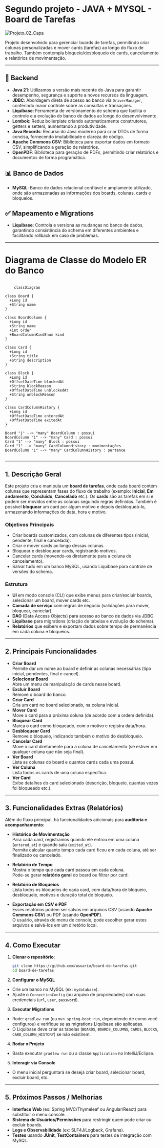 # Segundo projeto - JAVA + MYSQL - Board de Tarefas
![Projeto_02_Capa](https://github.com/user-attachments/assets/153ca28b-efef-4b26-965e-a39c76795a69)

Projeto desenvolvido para gerenciar boards de tarefas, permitindo criar colunas personalizadas e mover cards (tarefas) ao longo do fluxo de trabalho. Também contempla bloqueio/desbloqueio de cards, cancelamento e relatórios de movimentação.

---

## 🚀 Backend

- **Java 21**: Utilizamos a versão mais recente do Java para garantir desempenho, segurança e suporte a novos recursos da linguagem.
- **JDBC**: Abordagem direta de acesso ao banco via `DriverManager`, conferindo maior controle sobre as consultas e transações.
- **Liquibase**: Ferramenta de versionamento de schema que facilita o controle e a evolução do banco de dados ao longo do desenvolvimento.
- **Lombok**: Reduz boilerplate criando automaticamente construtores, getters e setters, aumentando a produtividade.
- **Java Records**: Recurso do Java moderno para criar DTOs de forma concisa, fornecendo imutabilidade e clareza de código.
- **Apache Commons CSV**: Biblioteca para exportar dados em formato CSV, simplificando a geração de relatórios.
- **OpenPDF**: Biblioteca para geração de PDFs, permitindo criar relatórios e documentos de forma programática.

## 📊 Banco de Dados

- **MySQL**: Banco de dados relacional confiável e amplamente utilizado, onde são armazenadas as informações dos boards, colunas, cards e bloqueios.

## ✅ Mapeamento e Migrations

- **Liquibase**: Controla e versiona as mudanças no banco de dados, garantindo consistência do schema em diferentes ambientes e facilitando rollback em caso de problemas.

---

# Diagrama de Classe do Modelo ER do Banco

```mermaid

    classDiagram

class Board {
  +Long id
  +String name
}

class BoardColumn {
  +Long id
  +String name
  +int order
  +BoardColumnKindEnum kind
}

class Card {
  +Long id
  +String title
  +String description
}

class Block {
  +Long id
  +OffsetDateTime blockedAt
  +String blockReason
  +OffsetDateTime unblockedAt
  +String unblockReason
}

class CardColumnHistory {
  +Long id
  +OffsetDateTime enteredAt
  +OffsetDateTime exitedAt
}

Board "1" --> "many" BoardColumn : possui
BoardColumn "1" --> "many" Card : possui
Card "1" --> "many" Block : possui
Card "1" --> "many" CardColumnHistory : movimentações
BoardColumn "1" --> "many" CardColumnHistory : pertence


```
---

## 1. Descrição Geral

Este projeto cria e manipula um **board de tarefas**, onde cada board contém colunas que representam fases do fluxo de trabalho (exemplo: **Inicial**, **Em andamento**, **Concluído**, **Cancelado** etc.). Os **cards** são as tarefas em si e podem ser movidos entre as colunas seguindo regras definidas. Também é possível **bloquear** um card por algum motivo e depois desbloqueá-lo, armazenando informações de data, hora e motivo.

### **Objetivos Principais**

- Criar boards customizados, com colunas de diferentes tipos (inicial, pendente, final e cancelada).  
- Criar e mover cards ao longo dessas colunas.  
- Bloquear e desbloquear cards, registrando motivos.  
- Cancelar cards (movendo-os diretamente para a coluna de cancelamento).  
- Salvar tudo em um banco MySQL, usando Liquibase para controle de versões do schema.  

### **Estrutura**

- **UI** em modo console (CLI) que exibe menus para criar/excluir boards, selecionar um board, mover cards etc.  
- **Camada de serviço** com regras de negócio (validações para mover, bloquear, cancelar).  
- **DAO** (Data Access Objects) para acesso ao banco de dados via JDBC.  
- **Liquibase** para migrations (criação de tabelas e evolução do schema).  
- **Relatórios** que exibem e exportam dados sobre tempo de permanência em cada coluna e bloqueios.

---

## 2. Principais Funcionalidades

- **Criar Board**  
  Permite dar um nome ao board e definir as colunas necessárias (tipo inicial, pendentes, final e cancel).  
- **Selecionar Board**  
  Abre um menu de manipulação de cards nesse board.  
- **Excluir Board**  
  Remove o board do banco.  
- **Criar Card**  
  Cria um card no board selecionado, na coluna inicial.  
- **Mover Card**  
  Move o card para a próxima coluna (de acordo com a ordem definida).  
- **Bloquear Card**  
  Marca o card como bloqueado, com o motivo e registra data/hora.  
- **Desbloquear Card**  
  Remove o bloqueio, indicando também o motivo do desbloqueio.  
- **Cancelar Card**  
  Move o card diretamente para a coluna de cancelamento (se estiver em qualquer coluna que não seja final).  
- **Ver Board**  
  Lista as colunas do board e quantos cards cada uma possui.  
- **Ver Coluna**  
  Lista todos os cards de uma coluna específica.  
- **Ver Card**  
  Exibe detalhes do card selecionado (descrição, bloqueio, quantas vezes foi bloqueado etc.).  

---

## 3. Funcionalidades Extras (Relatórios)

Além do fluxo principal, há funcionalidades adicionais para **auditoria e acompanhamento**:

- **Histórico de Movimentação**  
  Para cada card, registramos quando ele entrou em uma coluna (`entered_at`) e quando saiu (`exited_at`).  
  Permite calcular quanto tempo cada card ficou em cada coluna, até ser finalizado ou cancelado.  

- **Relatório de Tempo**  
  Mostra o tempo que cada card passou em cada coluna.  
  Pode-se gerar **relatório geral** do board ou filtrar por card.  

- **Relatório de Bloqueios**  
  Lista todos os bloqueios de cada card, com data/hora de bloqueio, desbloqueio, motivos e duração total do bloqueio.  

- **Exportação em CSV e PDF**  
  Esses relatórios podem ser salvos em arquivos CSV (usando **Apache Commons CSV**) ou PDF (usando **OpenPDF**).  
  O usuário, através do menu de console, pode escolher gerar estes arquivos e salvá-los em um diretório local.

---

## 4. Como Executar

1. **Clonar o repositório**:
   ```bash
   git clone https://github.com/usuario/board-de-tarefas.git
   cd board-de-tarefas

2. **Configurar o MySQL**

- Crie um banco no MySQL (ex: `mydatabase`).  
- Ajuste o `ConnectionConfig` (ou arquivo de propriedades) com suas credenciais (`url`, `user`, `password`).  

3. **Executar Migrations**

- Rode: `gradlew run` (ou `mvn spring-boot:run`, dependendo de como você configurou) e verifique se as migrations Liquibase são aplicadas.  
- O Liquibase deve criar as tabelas (`BOARDS`, `BOARDS_COLUMNS`, `CARDS`, `BLOCKS`, `CARD_COLUMN_HISTORY`) se não existirem.  

4. **Rodar o Projeto**

- Basta executar `gradlew run` ou a classe `Application` no IntelliJ/Eclipse.

5. **Interagir via Console**

- O menu inicial perguntará se deseja criar board, selecionar board, excluir board, etc.

---

## 5. Próximos Passos / Melhorias

- **Interface Web** (ex: Spring MVC/Thymeleaf ou Angular/React) para substituir o menu console.  
- **Sistema de Usuários/Permissões** para restringir quem pode criar ou excluir boards.  
- **Logs e Observabilidade** (ex: SLF4J/Logback, Grafana).  
- **Testes** usando **JUnit**, **TestContainers** para testes de integração com MySQL.



